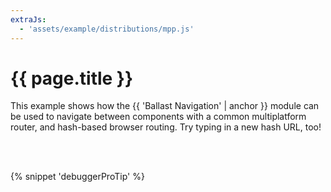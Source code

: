 ```yaml
---
extraJs:
  - 'assets/example/distributions/mpp.js'
---
```


# {{ page.title }}

This example shows how the {{ 'Ballast Navigation' | anchor }} module can be used to navigate between components with a 
common multiplatform router, and hash-based browser routing. Try typing in a new hash URL, too!

<div id="example_navigation"></div>
<br><br>

{% snippet 'debuggerProTip' %}
